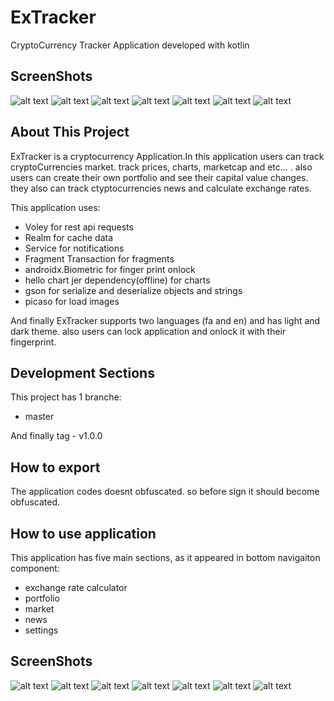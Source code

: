 # ExTracker

CryptoCurrency Tracker Application developed with kotlin


## ScreenShots

![alt text](https://i.postimg.cc/Bnc5fsHr/Pixel-True-Mockup.png)  ![alt text](https://www.linkpicture.com/q/Screenshot_20220223-134054.png)  ![alt text](https://www.linkpicture.com/q/Screenshot_20220223-134105.png)  ![alt text](https://www.linkpicture.com/q/Screenshot_20220223-134109.png)  ![alt text](https://www.linkpicture.com/q/Screenshot_20220223-134119.png)  ![alt text](https://www.linkpicture.com/q/Screenshot_20220223-134135.png)  ![alt text](https://www.linkpicture.com/q/Screenshot_20220223-134158.png)

## About This Project

ExTracker is a cryptocurrency Application.In this application users can track cryptoCurrencies market. track prices, charts, marketcap and etc... . also users can create their own portfolio and see their capital value changes.
they also can track ctyptocurrencies news and calculate exchange rates.

This application uses:
- Voley for rest api requests
- Realm for cache data
- Service for notifications
- Fragment Transaction for fragments
- androidx.Biometric for finger print onlock
- hello chart jer dependency(offline) for charts
- gson for serialize and deserialize objects and strings
- picaso for load images

And finally ExTracker supports two languages (fa and en) and has light and dark theme.
also users can lock application and onlock it with their fingerprint.

## Development Sections

This project has 1 branche:

- master

And finally tag - v1.0.0

## How to export

The application codes doesnt obfuscated. so before sign it should become obfuscated.

## How to use application

This application has five main sections, as it appeared in bottom navigaiton component:
- exchange rate calculator
- portfolio
- market
- news
- settings

## ScreenShots

![alt text](https://www.linkpicture.com/q/Screenshot_20220223-134047.png)  ![alt text](https://www.linkpicture.com/q/Screenshot_20220223-134054.png)  ![alt text](https://www.linkpicture.com/q/Screenshot_20220223-134105.png)  ![alt text](https://www.linkpicture.com/q/Screenshot_20220223-134109.png)  ![alt text](https://www.linkpicture.com/q/Screenshot_20220223-134119.png)  ![alt text](https://www.linkpicture.com/q/Screenshot_20220223-134135.png)  ![alt text](https://www.linkpicture.com/q/Screenshot_20220223-134158.png)
